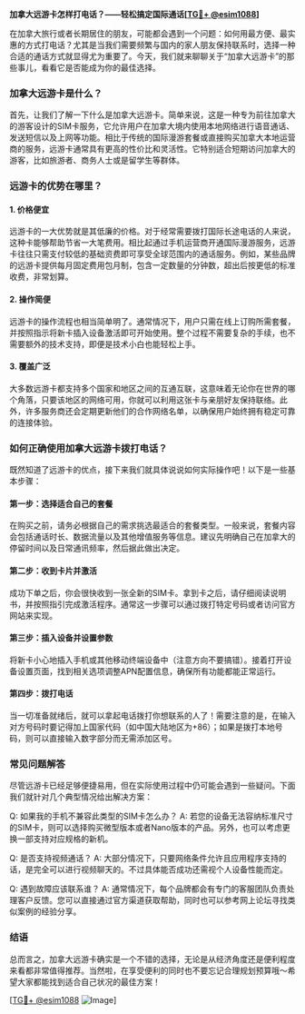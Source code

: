 **加拿大远游卡怎样打电话？——轻松搞定国际通话[[TG💪+ @esim1088](https://t.me/s/esim1088)]**

在加拿大旅行或者长期居住的朋友，可能都会遇到一个问题：如何用最方便、最实惠的方式打电话？尤其是当我们需要频繁与国内的家人朋友保持联系时，选择一种合适的通话方式就显得尤为重要了。今天，我们就来聊聊关于“加拿大远游卡”的那些事儿，看看它是否能成为你的最佳选择。

### 加拿大远游卡是什么？

首先，让我们了解一下什么是加拿大远游卡。简单来说，这是一种专为前往加拿大的游客设计的SIM卡服务，它允许用户在加拿大境内使用本地网络进行语音通话、发送短信以及上网等功能。相比于传统的国际漫游套餐或直接购买加拿大本地运营商的服务，远游卡通常具有更高的性价比和灵活性。它特别适合短期访问加拿大的游客，比如旅游者、商务人士或是留学生等群体。

### 远游卡的优势在哪里？

#### 1. **价格便宜**
   远游卡的一大优势就是其低廉的价格。对于经常需要拨打国际长途电话的人来说，这种卡能够帮助节省一大笔费用。相比起通过手机运营商开通国际漫游服务，远游卡往往只需支付较低的基础资费即可享受全球范围内的通话服务。例如，某些品牌的远游卡提供每月固定费用包月制，包含一定数量的分钟数，超出后按更低的标准收费，非常划算。

#### 2. **操作简便**
   远游卡的操作流程也相当简单明了。通常情况下，用户只需在线上订购所需套餐，并按照指示将新卡插入设备激活即可开始使用。整个过程不需要复杂的手续，也不需要额外的技术支持，即便是技术小白也能轻松上手。

#### 3. **覆盖广泛**
   大多数远游卡都支持多个国家和地区之间的互通互联，这意味着无论你在世界的哪个角落，只要该地区的网络可用，你就可以利用这张卡与亲朋好友保持联络。此外，许多服务商还会定期更新他们的合作网络名单，以确保用户始终拥有稳定可靠的连接体验。

### 如何正确使用加拿大远游卡拨打电话？

既然知道了远游卡的优点，接下来我们就具体说说如何实际操作吧！以下是一些基本步骤：

#### 第一步：选择适合自己的套餐
   在购买之前，请务必根据自己的需求挑选最适合的套餐类型。一般来说，套餐内容会包括通话时长、数据流量以及其他增值服务等信息。建议先明确自己在加拿大的停留时间以及日常通讯频率，然后据此做出决定。

#### 第二步：收到卡片并激活
   成功下单之后，你会很快收到一张全新的SIM卡。拿到卡之后，请仔细阅读说明书，并按照指引完成激活程序。通常这一步骤可以通过拨打特定号码或者访问官方网站来实现。

#### 第三步：插入设备并设置参数
   将新卡小心地插入手机或其他移动终端设备中（注意方向不要搞错）。接着打开设备设置页面，找到相关选项调整APN配置信息，确保所有功能都能正常运行。

#### 第四步：拨打电话
   当一切准备就绪后，就可以拿起电话拨打你想联系的人了！需要注意的是，在输入对方号码时要记得加上国家代码（如中国大陆地区为+86）；如果是拨打本地号码，则可以直接输入数字部分而无需添加区号。

### 常见问题解答

尽管远游卡已经足够便捷易用，但在实际使用过程中仍可能会遇到一些疑问。下面我们就针对几个典型情况给出解决方案：

Q: 如果我的手机不兼容此类型的SIM卡怎么办？
A: 若您的设备无法容纳标准尺寸的SIM卡，则可以选择购买微型版本或者Nano版本的产品。另外，也可以考虑更换一部支持对应规格的新机。

Q: 是否支持视频通话？
A: 大部分情况下，只要网络条件允许且应用程序支持的话，是完全可以进行视频聊天的。不过具体能否成功还需视个人设备性能而定。

Q: 遇到故障应该联系谁？
A: 通常情况下，每个品牌都会有专门的客服团队负责处理客户反馈。您可以直接通过官方渠道获取帮助，同时也可以参考网上论坛寻找类似案例的经验分享。

### 结语

总而言之，加拿大远游卡确实是一个不错的选择，无论是从经济角度还是便利程度来看都非常值得推荐。当然啦，在享受便利的同时也不要忘记合理规划预算哦～希望大家都能找到适合自己状况的最佳方案！

[[TG💪+ @esim1088](https://t.me/s/esim1088) ![Image](https://i.postimg.cc/4NQfJmqS/Snipaste-2025-05-13-00-14-12.png)]